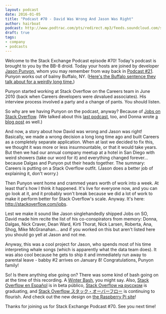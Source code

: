 ```yaml
---
layout: podcast
date: 2016-01-05
title: "Podcast #70 - David Was Wrong And Jason Was Right"
author: hairboat
podcast: http://www.podtrac.com/pts/redirect.mp3/feeds.soundcloud.com/stream/240294514-stack-exchange-stack-exchange-podcast-70-david-was-wrong-and-jason-was-right.mp3
draft: true
tags:
- company
- podcasts
---
```


Welcome to the Stack Exchange Podcast episode #70! Today's podcast is brought to you by the BB-8 droid. Today your hosts are joined by developer [Jason Punyon](http://stackoverflow.com/users/6212/jason-punyon), whom you may remember from way back in [Podcast #21](https://blog.stackoverflow.com/2011/10/se-podcast-21/). Punyon works out of balmy Buffalo, NY. ([Here's the Buffalo sentence they talk about for a weirdly long time.](https://en.wikipedia.org/wiki/Buffalo_buffalo_Buffalo_buffalo_buffalo_buffalo_Buffalo_buffalo))

Punyon started working at Stack Overflow on the Careers team in June 2010 (back when Careers developers were *de*valued associates). His interview process involved a party and a change of pants. You should listen. 

So why are we having Punyon on the podcast, anyway? Because of [Jobs on Stack Overflow](http://meta.stackoverflow.com/q/312452/865899). (We talked about this [last podcast](http://blog.stackoverflow.com/2015/11/podcast-69-its-too-rainy-for-a-parade/), too, and Donna wrote [a blog post](http://blog.stackoverflow.com/2015/12/bringing-jobs-to-stack-overflow/) as well.)

And now, a story about how David was wrong and Jason was right! Basically, we made a wrong decision a long long time ago and built Careers as a completely separate application. When at last we decided to fix this, we thought it was more or less insurmountable, or that it would take years. But then we had our annual company meetup at a hotel in San Diego with weird showers (take our word for it) and everything changed forever... because Dalgas and Punyon put their heads together. The summary: Careers is putting on a Stack Overflow outfit. (Jason does a better job of explaining it, don't worry.)

Then Punyon went home and crammed years worth of work into a week. At least that's how I think it happened. It's live for everyone now, and you can go look at it, and it probably won't break because we did a lot of work to make it perform better for Stack Overflow's scale. Anyway. It's here: http://stackoverflow.com/jobs. 

Lest we make it sound like Jason singlehandedly shipped Jobs on SO, David made him recite the list of his co-conspirators from memory: Donna, Dalgas, Nick Craver, Dean Ward, Kirti Thorat, Nick Larsen, Roberta, Ana, Shog, Mike McGranahan... and if you worked on this but aren't listed here you should go yell at Jason and not me. 

Anyway, this was a cool project for Jason, who spends most of his time interpreting whale songs (which is apparently what the data team does). It was also cool because he gets to ship it and immediately run away to parental leave - babby #2 arrives on January 8! Congratulations, Punyon family!

So! Is there anything else going on? There was some kind of bash going on at the time of this recording. A [Winter Bash](http://winterbash2015.stackexchange.com), you might say. Also, [Stack Overflow en Español](http://es.stackoverflow.com) is in beta público, [Stack Overflow на русском](http://ru.stackoverflow.com) is graduating, and [Stack Overflow スタック・オーバーフロー](http://ja.stackoverflow.com) is continuing to flourish. And check out the new design on [the Raspberry Pi site](http://raspberrypi.stackexchange.com)!

Thanks for joining us for Stack Exchange Podcast #70. See you next time!
